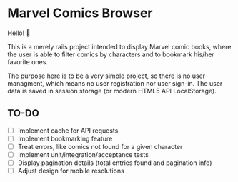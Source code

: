 # Marvel Comics Browser

Hello! 👋

This is a merely rails project intended to display Marvel comic books, where the
user is able to filter comics by characters and to bookmark his/her favorite
ones.

The purpose here is to be a very simple project, so there is no user managment,
which means no user registration nor user sign-in. The user data is saved in
session storage (or modern HTML5 API LocalStorage).

## TO-DO

- [ ] Implement cache for API requests
- [ ] Implement bookmarking feature
- [ ] Treat errors, like comics not found for a given character
- [ ] Implement unit/integration/acceptance tests
- [ ] Display pagination details (total entries found and pagination info)
- [ ] Adjust design for mobile resolutions
